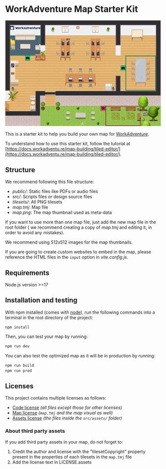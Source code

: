 # WorkAdventure Map Starter Kit

![map](./map.png)

This is a starter kit to help you build your own map for [WorkAdventure](https://workadventu.re).

To understand how to use this starter kit, follow the tutorial at [https://docs.workadventu.re/map-building/tiled-editor/](https://docs.workadventu.re/map-building/tiled-editor/).

## Structure

We recommend following this file structure:

* *public/*: Static files like PDFs or audio files
* *src/*: Scripts files or design source files
* *tilesets/*: All PNG tilesets
* *map.tmj*: Map file
* *map.png*: The map thumbnail used as meta-data

If you want to use more than one map file, just add the new map file in the root folder ( we recommend creating a copy of *map.tmj* and editing it, in order to avoid any mistakes).

We recommend using 512x512 images for the map thumbnails.

If you are going to create custom websites to embed in the map, please reference the HTML files in the `input` option in *vite.config.js*.

## Requirements

Node.js version >=17

## Installation and testing

With npm installed (comes with [node](https://nodejs.org/en/)), run the following commands into a terminal in the root directory of the project:

```shell
npm install
```

Then, you can test your map by running:

```sh
npm run dev
```

You can also test the optimized map as it will be in production by running:

```sh
npm run build
npm run prod
```

## Licenses

This project contains multiple licenses as follows:

* [Code license](./LICENSE.code) *(all files except those for other licenses)*
* [Map license](./LICENSE.map) *(`map.tmj` and the map visual as well)*
* [Assets license](./LICENSE.assets) *(the files inside the `src/assets/` folder)*

### About third party assets

If you add third party assets in your map, do not forget to:

1. Credit the author and license with the "tilesetCopyright" property present in the properties of each tilesets in the `map.tmj` file
2. Add the license text in LICENSE.assets
